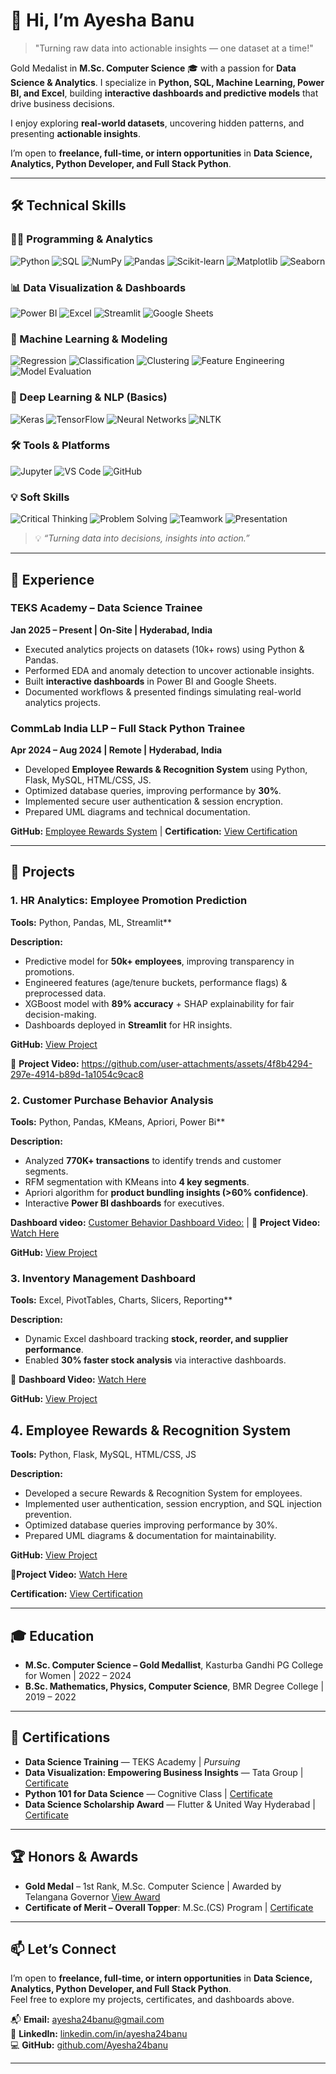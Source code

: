 # 👋 Hi, I’m Ayesha Banu

> "Turning raw data into actionable insights — one dataset at a time!"  

Gold Medalist in **M.Sc. Computer Science** 🎓 with a passion for **Data Science & Analytics**. I specialize in **Python, SQL, Machine Learning, Power BI, and Excel**, building **interactive dashboards and predictive models** that drive business decisions.  

I enjoy exploring **real-world datasets**, uncovering hidden patterns, and presenting **actionable insights**.  

I’m open to **freelance, full-time, or intern opportunities** in **Data Science, Analytics, Python Developer, and Full Stack Python**.  
 
---

## 🛠️ Technical Skills

### 👩‍💻 Programming & Analytics
![Python](https://img.shields.io/badge/Python-3776AB?style=for-the-badge&logo=python&logoColor=white)
![SQL](https://img.shields.io/badge/SQL-00758F?style=for-the-badge&logo=mysql&logoColor=white)
![NumPy](https://img.shields.io/badge/NumPy-013243?style=for-the-badge)
![Pandas](https://img.shields.io/badge/Pandas-150458?style=for-the-badge)
![Scikit-learn](https://img.shields.io/badge/Scikit--learn-F7931E?style=for-the-badge)
![Matplotlib](https://img.shields.io/badge/Matplotlib-FF9900?style=for-the-badge)
![Seaborn](https://img.shields.io/badge/Seaborn-4C72B0?style=for-the-badge)

### 📊 Data Visualization & Dashboards
![Power BI](https://img.shields.io/badge/Power%20BI-F2C811?style=for-the-badge&logo=powerbi&logoColor=white)
![Excel](https://img.shields.io/badge/Excel-217346?style=for-the-badge&logo=microsoft-excel&logoColor=white)
![Streamlit](https://img.shields.io/badge/Streamlit-FF4B4B?style=for-the-badge)
![Google Sheets](https://img.shields.io/badge/Google_Sheets-0F9D58?style=for-the-badge&logo=googlesheets&logoColor=white)

### 🧠 Machine Learning & Modeling
![Regression](https://img.shields.io/badge/Regression-F0DB4F?style=for-the-badge)
![Classification](https://img.shields.io/badge/Classification-FF6F61?style=for-the-badge)
![Clustering](https://img.shields.io/badge/Clustering-6F42C1?style=for-the-badge)
![Feature Engineering](https://img.shields.io/badge/Feature_Engineering-4CAF50?style=for-the-badge)
![Model Evaluation](https://img.shields.io/badge/Model_Evaluation-00BFFF?style=for-the-badge)

### 🤖 Deep Learning & NLP (Basics)
![Keras](https://img.shields.io/badge/Keras-D00000?style=for-the-badge&logo=keras&logoColor=white)
![TensorFlow](https://img.shields.io/badge/TensorFlow-FF6F00?style=for-the-badge&logo=tensorflow&logoColor=white)
![Neural Networks](https://img.shields.io/badge/Neural_Networks-8A2BE2?style=for-the-badge)
![NLTK](https://img.shields.io/badge/NLTK-FF4500?style=for-the-badge)

### 🛠 Tools & Platforms
![Jupyter](https://img.shields.io/badge/Jupyter-F37626?style=for-the-badge&logo=jupyter&logoColor=white)
![VS Code](https://img.shields.io/badge/VS_Code-007ACC?style=for-the-badge&logo=visualstudiocode&logoColor=white)
![GitHub](https://img.shields.io/badge/GitHub-181717?style=for-the-badge&logo=github&logoColor=white)

### 💡 Soft Skills
![Critical Thinking](https://img.shields.io/badge/Critical_Thinking-FFA500?style=for-the-badge)
![Problem Solving](https://img.shields.io/badge/Problem_Solving-FF4500?style=for-the-badge)
![Teamwork](https://img.shields.io/badge/Collaborative_Work-1E90FF?style=for-the-badge)
![Presentation](https://img.shields.io/badge/Presentations-8A2BE2?style=for-the-badge)

> 💡 _“Turning data into decisions, insights into action.”_

----

## 💼 Experience

### TEKS Academy – Data Science Trainee
**Jan 2025 – Present | On-Site | Hyderabad, India**  
- Executed analytics projects on datasets (10k+ rows) using Python & Pandas.  
- Performed EDA and anomaly detection to uncover actionable insights.  
- Built **interactive dashboards** in Power BI and Google Sheets.  
- Documented workflows & presented findings simulating real-world analytics projects.  

### CommLab India LLP – Full Stack Python Trainee
**Apr 2024 – Aug 2024 | Remote | Hyderabad, India**  
- Developed **Employee Rewards & Recognition System** using Python, Flask, MySQL, HTML/CSS, JS.  
- Optimized database queries, improving performance by **30%**.  
- Implemented secure user authentication & session encryption.  
- Prepared UML diagrams and technical documentation.
   
 **GitHub:** [Employee Rewards System](https://github.com/Ayesha24banu/Employee-Rewards-and-Reconigtion-system) | **Certification:** [View Certification](https://drive.google.com/file/d/1QvMOGhYy5qykiKBc7qQHKNDens5zokZ7/view?usp=sharing)  

---

## 🚀 Projects

### 1. HR Analytics: Employee Promotion Prediction
**Tools:** Python, Pandas, ML, Streamlit**  

**Description:**
- Predictive model for **50k+ employees**, improving transparency in promotions.  
- Engineered features (age/tenure buckets, performance flags) & preprocessed data.  
- XGBoost model with **89% accuracy** + SHAP explainability for fair decision-making.  
- Dashboards deployed in **Streamlit** for HR insights.
   
**GitHub:** [View Project](https://github.com/Ayesha24banu/HR-Analytics-Employee-Promotion-Prediction)
  
🎥 **Project Video:** https://github.com/user-attachments/assets/4f8b4294-297e-4914-b89d-1a1054c9cac8


### 2. Customer Purchase Behavior Analysis
**Tools:** Python, Pandas, KMeans, Apriori, Power Bi**  

**Description:**
- Analyzed **770K+ transactions** to identify trends and customer segments.  
- RFM segmentation with KMeans into **4 key segments**.  
- Apriori algorithm for **product bundling insights (>60% confidence)**.  
- Interactive **Power BI dashboards** for executives.
  
**Dashboard video:** [Customer Behavior Dashboard Video:](https://drive.google.com/file/d/1Jip6S2ppr5XhR7zQi5dREoGPfj3NtdXh/view) | 🎥 **Project Video:** [Watch Here](https://drive.google.com/file/d/1NLckyX9VrAv5E3ddQYDTrqJXJIr0i5D8/view)

**GitHub:** [View Project](https://github.com/Ayesha24banu/Customer-Purchase-Behaviour-Analysis-in-Retail)  


### 3. Inventory Management Dashboard
**Tools:** Excel, PivotTables, Charts, Slicers, Reporting**  

**Description:**
- Dynamic Excel dashboard tracking **stock, reorder, and supplier performance**.  
- Enabled **30% faster stock analysis** via interactive dashboards.
  
🎥 **Dashboard Video:** [Watch Here](https://drive.google.com/file/d/1h5OjxHp9skxU2pllRoIBQV6ZZAvBcKXw/view)  

**GitHub:** [View Project](https://github.com/Ayesha24banu/Excel-Inventory-Management-Dashboard)


## 4. Employee Rewards & Recognition System

**Tools:** Python, Flask, MySQL, HTML/CSS, JS

**Description:**
- Developed a secure Rewards & Recognition System for employees.
- Implemented user authentication, session encryption, and SQL injection prevention.
- Optimized database queries improving performance by 30%.
- Prepared UML diagrams & documentation for maintainability.

**GitHub:** [View Project](https://github.com/Ayesha24banu/Employee-Rewards-and-Reconigtion-system)

🎥**Project Video:** [Watch Here](https://drive.google.com/file/d/1F5jvf4m7fw0TtOVI0_PKrItvu4ATS-FQ/view)

**Certification:** [View Certification](https://drive.google.com/file/d/1QvMOGhYy5qykiKBc7qQHKNDens5zokZ7/view?usp=sharing)

---

## 🎓 Education

- **M.Sc. Computer Science – Gold Medallist**, Kasturba Gandhi PG College for Women | 2022 – 2024  
- **B.Sc. Mathematics, Physics, Computer Science**, BMR Degree College | 2019 – 2022  

---

## 📜 Certifications

- **Data Science Training** — TEKS Academy | *Pursuing*  
- **Data Visualization: Empowering Business Insights** — Tata Group | [Certificate](https://forage-uploads-prod.s3.amazonaws.com/completion-certificates/ifobHAoMjQs9s6bKS/MyXvBcppsW2FkNYCX_ifobHAoMjQs9s6bKS_2janjZ4qY4JpFaYNL_1742980325691_completion_certificate.pdf)  
- **Python 101 for Data Science** — Cognitive Class | [Certificate](https://courses.cognitiveclass.ai/certificates/54ddcbc8ab16414d87c3b71ec5b22022)  
- **Data Science Scholarship Award** — Flutter & United Way Hyderabad | [Certificate](https://drive.google.com/file/d/1pHCeJxKsAoKzQYZbTDxHPYnyYBWdK0Fg/view?usp=drive_link)  

---

## 🏆 Honors & Awards

- **Gold Medal** – 1st Rank, M.Sc. Computer Science | Awarded by Telangana Governor [View Award](https://drive.google.com/file/d/1-d7Q5cs2nfrMAB4ce4K_BNUJc9_hkdlz/view?usp=drive_link)  
- **Certificate of Merit – Overall Topper**: M.Sc.(CS) Program | [Certificate](https://drive.google.com/file/d/1j9RHpUPTnG2dhDr-wdIalsfnpQD5QC8K/view?usp=sharing)  

---

## 📫 Let’s Connect

I’m open to **freelance, full-time, or intern opportunities** in **Data Science, Analytics, Python Developer, and Full Stack Python**.  
Feel free to explore my projects, certificates, and dashboards above.  

📬 **Email:** ayesha24banu@gmail.com  
🔗 **LinkedIn:** [linkedin.com/in/ayesha24banu](https://www.linkedin.com/in/ayesha24banu)  
💻 **GitHub:** [github.com/Ayesha24banu](https://github.com/Ayesha24banu)  

---

